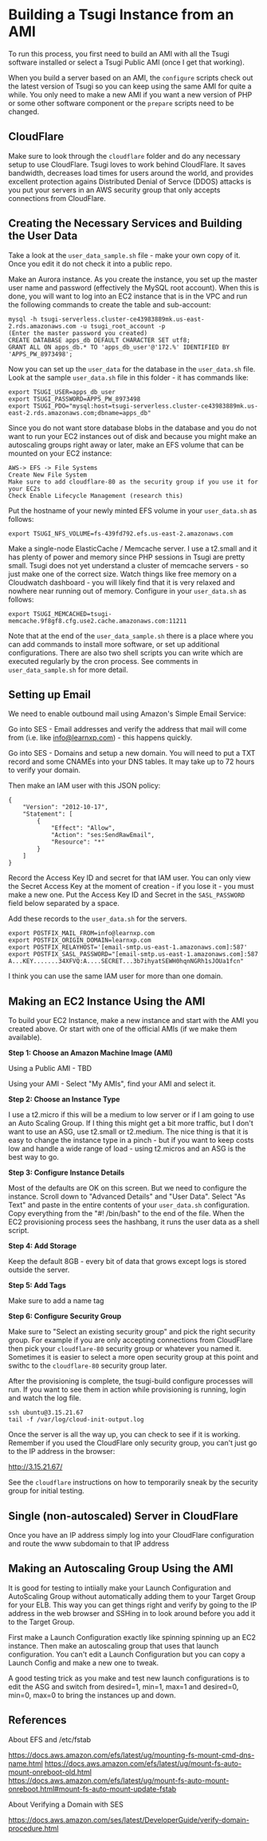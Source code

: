 
Building a Tsugi Instance from an AMI
=====================================

To run this process, you first need to build an AMI with all the Tsugi software
installed or select a Tsugi Public AMI (once I get that working).

When you build a server based on an AMI, the `configure` scripts
check out the latest version of Tsugi so you can keep using the same AMI
for quite a while.  You only need to make a new AMI if
you want a new version of PHP or some other software component or the `prepare`
scripts need to be changed.

CloudFlare
----------

Make sure to look through the `cloudflare` folder and do any necessary setup to
use CloudFlare.  Tsugi loves to work behind CloudFlare.   It saves bandwidth,
decreases load times for users around the world, and provides excellent protection
agains Distributed Denial of Servce (DDOS) attacks is you put your servers in
an AWS security group that only accepts connections from CloudFlare.

Creating the Necessary Services and Building the User Data
----------------------------------------------------------

Take a look at the `user_data_sample.sh` file - make your own copy of it.  Once you edit it
do not check it into a public repo.

Make an Aurora instance.  As you create the instance, you set up the master user
name and password (effectively the MySQL root account). When this is done, you
will want to log into an EC2 instance that is in the VPC and run the following
commands to create the table and sub-account:

    mysql -h tsugi-serverless.cluster-ce43983889mk.us-east-2.rds.amazonaws.com -u tsugi_root_account -p
    (Enter the master password you created)
    CREATE DATABASE apps_db DEFAULT CHARACTER SET utf8;
    GRANT ALL ON apps_db.* TO 'apps_db_user'@'172.%' IDENTIFIED BY 'APPS_PW_8973498';

Now you can set up the `user_data` for the database in the `user_data.sh` file.  Look at the
sample `user_data.sh` file in this folder - it has commands like:

    export TSUGI_USER=apps_db_user
    export TSUGI_PASSWORD=APPS_PW_8973498
    export TSUGI_PDO="mysql:host=tsugi-serverless.cluster-ce43983889mk.us-east-2.rds.amazonaws.com;dbname=apps_db"

Since you do not want store database blobs in the database and you do not want to run your
EC2 instances out of disk and because you might make an autoscaling groups right away or later,
make an EFS volume that can be mounted on your EC2 instance:

    AWS-> EFS -> File Systems
    Create New File System
    Make sure to add cloudflare-80 as the security group if you use it for your EC2s
    Check Enable Lifecycle Management (research this)

Put the hostname of your newly minted EFS volume in your `user_data.sh` as follows:

    export TSUGI_NFS_VOLUME=fs-439fd792.efs.us-east-2.amazonaws.com

Make a single-node ElasticCache / Memcache server. I use a t2.small and it has plenty of power
and memory since PHP sessions in Tsugi are pretty small.  Tsugi does not yet understand a cluster
of memcache servers - so just make one of the correct size.  Watch things like free memory
on a Cloudwatch dashboard - you will likely find that it is very relaxed and nowhere
near running out of memory.  Configure in your `user_data.sh` as follows:

    export TSUGI_MEMCACHED=tsugi-memcache.9f8gf8.cfg.use2.cache.amazonaws.com:11211

Note that at the end of the `user_data_sample.sh` there is a place where you
can add commands to install more software, or set up additional configurations.   There
are also two shell scripts you can write which are executed regularly by the cron process.
See comments in `user_data_sample.sh` for more detail.

Setting up Email
----------------

We need to enable outbound mail using Amazon's Simple Email Service:

Go into SES - Email addresses and verify the address that mail will come
from (i.e. like info@learnxp.com) - this happens quickly.

Go into SES - Domains and setup a new domain.  You will need to put a TXT record
and some CNAMEs into your DNS tables.  It may take up to 72 hours to verify your domain.

Then make an IAM user with this JSON policy:

    {
        "Version": "2012-10-17",
        "Statement": [
            {
                "Effect": "Allow",
                "Action": "ses:SendRawEmail",
                "Resource": "*"
            }
        ]
    }

Record the Access Key ID and secret for that IAM user.  You can only view
the Secret Access Key at the moment of creation - if you lose it - you must make
a new one.  Put the Access Key ID and Secret in the `SASL_PASSWORD` field below
separated by a space.

Add these records to the `user_data.sh` for the servers.

    export POSTFIX_MAIL_FROM=info@learnxp.com
    export POSTFIX_ORIGIN_DOMAIN=learnxp.com
    export POSTFIX_RELAYHOST='[email-smtp.us-east-1.amazonaws.com]:587'
    export POSTFIX_SASL_PASSWORD="[email-smtp.us-east-1.amazonaws.com]:587 A...KEY.......34XFVQ:A....SECRET...3b7ihyatSEWH0hqnNGRh1sJOUa1fcn"

I think you can use the same IAM user for more than one domain.

Making an EC2 Instance Using the AMI
------------------------------------

To build your EC2 Instance, make a new instance and start with the AMI you created above.  Or start with
one of the official AMIs (if we make them available).

**Step 1: Choose an Amazon Machine Image (AMI)**

Using a Public AMI - TBD

Using your AMI - Select "My AMIs", find your AMI and select it.

**Step 2: Choose an Instance Type**

I use a t2.micro if this will be a medium to low server
or if I am going to use an Auto Scaling Group.  If I thing this might get a bit more traffic,
but I don't want to use an ASG, use t2.small or t2.medium.  The nice thing is that it is easy to
change the instance type in a pinch - but if you want to keep costs low and handle a wide range
of load - using t2.micros and an ASG is the best way to go.

**Step 3: Configure Instance Details**

Most of the defaults are OK on this screen.  But we need to configure the instance.
Scroll down to "Advanced Details" and "User Data".
Select "As Text" and paste in the entire contents of your `user_data.sh` configuration.
Copy everything from the "#! /bin/bash" to the end of the file.
When the EC2 provisioning process sees the hashbang, it runs the user data as a shell script.

**Step 4: Add Storage**

Keep the default 8GB - every bit of data that grows except logs is stored outside the server.

**Step 5: Add Tags**

Make sure to add a name tag

**Step 6: Configure Security Group**

Make sure to "Select an existing security group" and pick
the right security group.  For example if you are only accepting connections from CloudFlare
then pick your `cloudflare-80` security group or whatever you named it.   Sometimes it is
easier to select a more open security group at this point and swithc to the `cloudflare-80`
security group later.

After the provisioning is complete, the tsugi-build configure processes will run.  If you want to see
them in action while provisioning is running, login and watch the log file.

    ssh ubuntu@3.15.21.67
    tail -f /var/log/cloud-init-output.log

Once the server is all the way up, you can check to see if it is working.  Remember if you used the
CloudFlare only security group, you can't just go to the IP address in the browser:

http://3.15.21.67/

See the `cloudflare` instructions on how to temporarily sneak by the security group for initial testing.

Single (non-autoscaled) Server in CloudFlare
--------------------------------------------

Once you have an IP address simply log into your CloudFlare configuration and route the www subdomain
to that IP address

Making an Autoscaling Group Using the AMI
-----------------------------------------

It is good for testing to intiially make your Launch Configuration and AutoScaling Group without
automatically adding them to your Target Group for your ELB.  This way you can get things
right and verify by going to the IP address in the web browser and SSHing in to look around
before you add it to the Target Group.

First make a Launch Configuration exactly like spinning spinning up an EC2 instance.  Then make
an autoscaling group that uses that launch configuration.  You can't edit a Launch Configuration
but you can copy a Launch Config and make a new one to tweak.

A good testing trick as you make and test new launch configurations is to edit the ASG and
switch from desired=1, min=1, max=1 and desired=0, min=0, max=0 to bring the instances up and
down.

References
----------

About EFS and /etc/fstab

https://docs.aws.amazon.com/efs/latest/ug/mounting-fs-mount-cmd-dns-name.html
https://docs.aws.amazon.com/efs/latest/ug/mount-fs-auto-mount-onreboot-old.html
https://docs.aws.amazon.com/efs/latest/ug/mount-fs-auto-mount-onreboot.html#mount-fs-auto-mount-update-fstab

About Verifying a Domain with SES

https://docs.aws.amazon.com/ses/latest/DeveloperGuide/verify-domain-procedure.html

